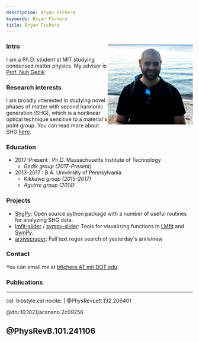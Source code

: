 ```yaml
---
description: Bryan Fichera
keywords: Bryan Fichera
title: Bryan Fichera
---
```


<img src="profile.jpg" alt="me" height="230" width="230" align="right"/>

### Intro

I am a Ph.D. student at MIT studying condensed matter physics. My advisor is [Prof. Nuh Gedik](https://web.mit.edu/physics/people/faculty/gedik_nuh.html).

### Research interests

I am broadly interested in studying novel phases of matter with second harmonic generation (SHG), which is a nonlinear optical technique sensitive to a material's point group. You can read more about SHG [here](https://aip.scitation.org/doi/10.1063/1.4891417).

### Education

- 2017-Present : Ph.D. Massachusetts Institute of Technology
    - *Gedik group (2017-Present)*
- 2013-2017 : B.A. University of Pennsylvania
    - *Kikkawa group (2015-2017)*
    - *Aguirre group (2014)*

### Projects

- [ShgPy](https://bfichera.github.io/shgpy/): Open source python package with a number of useful routines for analyzing SHG data. 
- [lmfit-slider](https://github.com/bfichera/lmfit-slider) / [sympy-slider](https://github.com/bfichera/sympy-slider): Tools for visualizing functions in [LMfit](https://github.com/lmfit/lmfit-py) and [SymPy](https://www.sympy.org/en/index.html).
- [arxivscraper](https://github.com/bfichera/arxivscraper): Full text regex search of yesterday's arxiv/new

### Contact

You can email me at [bfichera AT mit DOT edu](mailto:bfichera@mit.edu).

### Publications

---
csl: bibstyle.csl
nocite: |
  @PhysRevLett.132.206401

  @doi:10.1021/acsnano.2c09256

  @PhysRevB.101.241106
---
